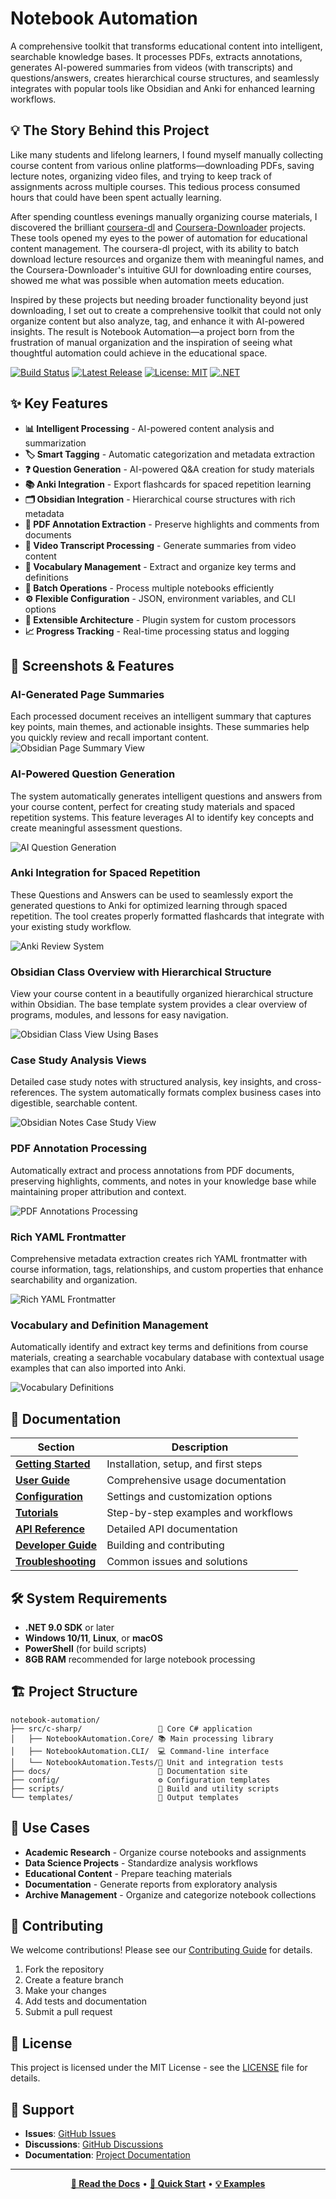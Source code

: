 # Notebook Automation

A comprehensive toolkit that transforms educational content into intelligent, searchable knowledge bases. It processes PDFs, extracts annotations, generates AI-powered summaries from videos (with transcripts) and questions/answers, creates hierarchical course structures, and seamlessly integrates with popular tools like Obsidian and Anki for enhanced learning workflows.

## 💡 The Story Behind this Project

Like many students and lifelong learners, I found myself manually collecting course content from various online platforms—downloading PDFs, saving lecture notes, organizing video files, and trying to keep track of assignments across multiple courses. This tedious process consumed hours that could have been spent actually learning.

After spending countless evenings manually organizing course materials, I discovered the brilliant [coursera-dl](https://github.com/coursera-dl/coursera-dl) and [Coursera-Downloader](https://github.com/touhid314/Coursera-Downloader) projects. These tools opened my eyes to the power of automation for educational content management. The coursera-dl project, with its ability to batch download lecture resources and organize them with meaningful names, and the Coursera-Downloader's intuitive GUI for downloading entire courses, showed me what was possible when automation meets education.

Inspired by these projects but needing broader functionality beyond just downloading, I set out to create a comprehensive toolkit that could not only organize content but also analyze, tag, and enhance it with AI-powered insights. The result is Notebook Automation—a project born from the frustration of manual organization and the inspiration of seeing what thoughtful automation could achieve in the educational space.

[![Build Status](https://github.com/danielshue/notebook-automation/actions/workflows/ci-windows.yml/badge.svg)](https://github.com/danielshue/notebook-automation/actions)
[![Latest Release](https://img.shields.io/github/v/release/danielshue/notebook-automation?label=Download&color=brightgreen)](https://github.com/danielshue/notebook-automation/releases/latest)
[![License: MIT](https://img.shields.io/badge/License-MIT-yellow.svg)](https://opensource.org/licenses/MIT)
[![.NET](https://img.shields.io/badge/.NET-9.0-blue.svg)](https://dotnet.microsoft.com/download/dotnet/9.0)

## ✨ Key Features

- **📊 Intelligent Processing** - AI-powered content analysis and summarization
- **🏷️ Smart Tagging** - Automatic categorization and metadata extraction
- **❓ Question Generation** - AI-powered Q&A creation for study materials
- **📚 Anki Integration** - Export flashcards for spaced repetition learning
- **🗂️ Obsidian Integration** - Hierarchical course structures with rich metadata
- **📄 PDF Annotation Extraction** - Preserve highlights and comments from documents
- **🎥 Video Transcript Processing** - Generate summaries from video content
- **📝 Vocabulary Management** - Extract and organize key terms and definitions
- **📁 Batch Operations** - Process multiple notebooks efficiently
- **⚙️ Flexible Configuration** - JSON, environment variables, and CLI options
- **🔧 Extensible Architecture** - Plugin system for custom processors
- **📈 Progress Tracking** - Real-time processing status and logging

## 📸 Screenshots & Features

### AI-Generated Page Summaries

Each processed document receives an intelligent summary that captures key points, main themes, and actionable insights. These summaries help you quickly review and recall important content.
![Obsidian Page Summary View](docs/images/ObsidianPageSummaryView.png)

### AI-Powered Question Generation

The system automatically generates intelligent questions and answers from your course content, perfect for creating study materials and spaced repetition systems. This feature leverages AI to identify key concepts and create meaningful assessment questions.

![AI Question Generation](docs/images/AI-Question-Generation.png)

### Anki Integration for Spaced Repetition

These Questions and Answers can be used to seamlessly export the generated questions to Anki for optimized learning through spaced repetition. The tool creates properly formatted flashcards that integrate with your existing study workflow.

![Anki Review System](docs/images/AnkiReview.png)

### Obsidian Class Overview with Hierarchical Structure

View your course content in a beautifully organized hierarchical structure within Obsidian. The base template system provides a clear overview of programs, modules, and lessons for easy navigation.

![Obsidian Class View Using Bases](docs/images/ObsidianClassViewUsingBases.png)

### Case Study Analysis Views

Detailed case study notes with structured analysis, key insights, and cross-references. The system automatically formats complex business cases into digestible, searchable content.

![Obsidian Notes Case Study View](docs/images/ObsidianNotesCaseStudyView.png)

### PDF Annotation Processing

Automatically extract and process annotations from PDF documents, preserving highlights, comments, and notes in your knowledge base while maintaining proper attribution and context.

![PDF Annotations Processing](docs/images/PDF-Annotations.png)

### Rich YAML Frontmatter

Comprehensive metadata extraction creates rich YAML frontmatter with course information, tags, relationships, and custom properties that enhance searchability and organization.

![Rich YAML Frontmatter](docs/images/RichYamlFrontmatter.png)

### Vocabulary and Definition Management

Automatically identify and extract key terms and definitions from course materials, creating a searchable vocabulary database with contextual usage examples that can also imported into Anki.

![Vocabulary Definitions](docs/images/VocabularyDefinitions.png)

## 📖 Documentation

| Section | Description |
|---------|-------------|
| [**Getting Started**](docs/getting-started/index.md) | Installation, setup, and first steps |
| [**User Guide**](docs/user-guide/index.md) | Comprehensive usage documentation |
| [**Configuration**](docs/configuration/index.md) | Settings and customization options |
| [**Tutorials**](docs/tutorials/index.md) | Step-by-step examples and workflows |
| [**API Reference**](docs/api/index.md) | Detailed API documentation |
| [**Developer Guide**](docs/developer-guide/index.md) | Building and contributing |
| [**Troubleshooting**](docs/troubleshooting/index.md) | Common issues and solutions |

## 🛠️ System Requirements

- **.NET 9.0 SDK** or later
- **Windows 10/11**, **Linux**, or **macOS**
- **PowerShell** (for build scripts)
- **8GB RAM** recommended for large notebook processing

## 🏗️ Project Structure

```
notebook-automation/
├── src/c-sharp/                 🎯 Core C# application
│   ├── NotebookAutomation.Core/ 📚 Main processing library
│   ├── NotebookAutomation.CLI/  💻 Command-line interface
│   └── NotebookAutomation.Tests/🧪 Unit and integration tests
├── docs/                        📖 Documentation site
├── config/                      ⚙️ Configuration templates
├── scripts/                     🔧 Build and utility scripts
└── templates/                   📄 Output templates
```

## 🎯 Use Cases

- **Academic Research** - Organize course notebooks and assignments
- **Data Science Projects** - Standardize analysis workflows
- **Educational Content** - Prepare teaching materials
- **Documentation** - Generate reports from exploratory analysis
- **Archive Management** - Organize and categorize notebook collections

## 🤝 Contributing

We welcome contributions! Please see our [Contributing Guide](docs/developer-guide/contributing.md) for details.

1. Fork the repository
2. Create a feature branch
3. Make your changes
4. Add tests and documentation
5. Submit a pull request

## 📄 License

This project is licensed under the MIT License - see the [LICENSE](LICENSE.md) file for details.

## 🙋 Support

- **Issues**: [GitHub Issues](https://github.com/danielshue/notebook-automation/issues)
- **Discussions**: [GitHub Discussions](https://github.com/danielshue/notebook-automation/discussions)
- **Documentation**: [Project Documentation](docs/index.md)

---

<div align="center">

**[📖 Read the Docs](docs/index.md)** • **[🚀 Quick Start](docs/getting-started/index.md)** • **[💡 Examples](docs/tutorials/index.md)**

</div>
